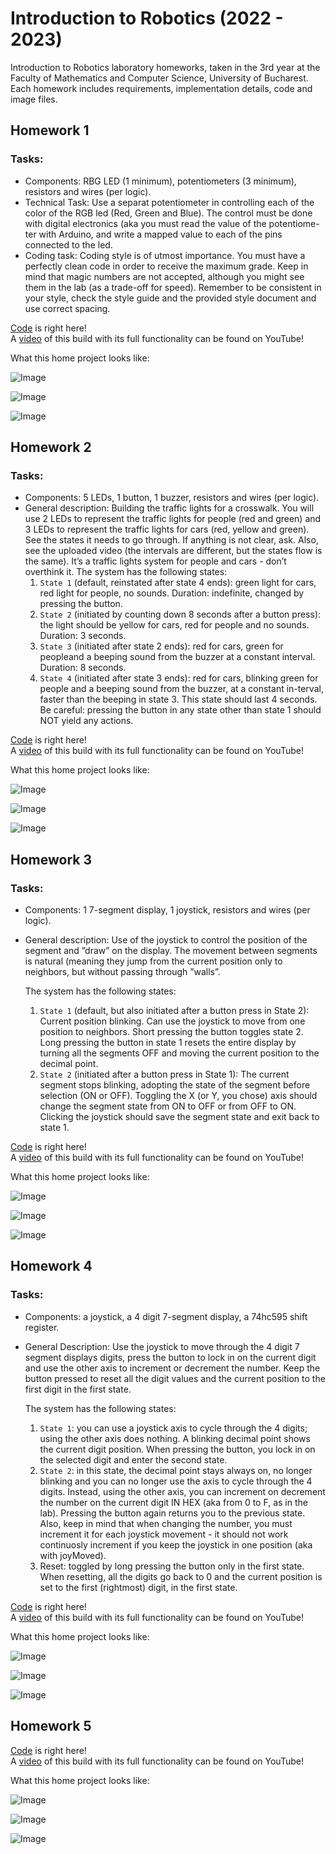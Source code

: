 # Introduction to Robotics (2022 - 2023)

Introduction to Robotics laboratory homeworks, taken in the 3rd year at the Faculty of Mathematics and Computer Science, University of Bucharest. Each homework includes requirements, implementation details, code and image files.

## Homework 1

### Tasks:
  * Components: RBG LED (1 minimum), potentiometers (3 minimum),
resistors and wires (per logic).  
  * Technical Task: Use a separat potentiometer in controlling each of the
color of the RGB led (Red, Green and Blue). The control must be done
with digital electronics (aka you must read the value of the potentiome-
ter with Arduino, and write a mapped value to each of the pins connected
to the led.  
  * Coding task: Coding style is of utmost importance. You must have a
perfectly clean code in order to receive the maximum grade. Keep in mind
that magic numbers are not accepted, although you might see them in the
lab (as a trade-off for speed). Remember to be consistent in your style,
check the style guide and the provided style document and use correct
spacing.  

 [Code](https://github.com/Dani780-C/IntroductionToRobotics/blob/main/homework_1.ino) is right here!  
 A [video](https://www.youtube.com/shorts/NGv-BCZm_9E) of this build with its full functionality can be found on YouTube! 

What this home project looks like:  

 ![Image](https://github.com/Dani780-C/IntroductionToRobotics/blob/main/images/homework_1/homework_1_01.jpeg)  
 
 ![Image](https://github.com/Dani780-C/IntroductionToRobotics/blob/main/images/homework_1/homework_1_02.jpeg)  
 
 ![Image](https://github.com/Dani780-C/IntroductionToRobotics/blob/main/images/homework_1/homework_1_03.jpeg)  
 
 
## Homework 2

### Tasks:  
  * Components: 5 LEDs, 1 button, 1 buzzer, resistors and wires (per logic).  
  * General description: Building the traffic lights for a crosswalk. You will use 2 LEDs to represent the traffic lights for people (red and green) and 3 LEDs to represent the traffic lights for cars (red, yellow and green). See the states it needs to go through. If anything is not clear, ask. Also, see the uploaded video (the intervals are different, but the states flow is the same). It’s a traffic lights system for people and cars - don’t  overthink it. The system has the following states:  
    1. `State 1` (default, reinstated after state 4 ends): green light for cars, red light for people, no sounds. Duration: indefinite, changed  by pressing the button.  
    2. `State 2` (initiated by counting down 8 seconds after a button press): the light should be yellow for cars, red for people and no  sounds. Duration: 3 seconds.  
    3. `State 3` (initiated after state 2 ends): red for cars, green for peopleand a beeping sound from the buzzer at a constant interval. Duration: 8 seconds.  
    4. `State 4` (initiated after state 3 ends): red for cars, blinking green for people and a beeping sound from the buzzer, at a constant in-terval, faster than the beeping in state 3. This state should last 4 seconds.  
    Be careful: pressing the button in any state other than state 1 should NOT yield any actions.  
    
[Code](https://github.com/Dani780-C/IntroductionToRobotics/blob/main/homework_2.ino) is right here!  
A [video](https://www.youtube.com/watch?v=SQXnwjndEao) of this build with its full functionality can be found on YouTube!  

What this home project looks like:  

 ![Image](https://github.com/Dani780-C/IntroductionToRobotics/blob/main/images/homework_1/homework_2_01.jpeg)  
 
 ![Image](https://github.com/Dani780-C/IntroductionToRobotics/blob/main/images/homework_1/homework_2_02.jpeg)  
 
 ![Image](https://github.com/Dani780-C/IntroductionToRobotics/blob/main/images/homework_1/homework_2_03.jpeg)  
 
 
## Homework 3

### Tasks:  
  * Components: 1 7-segment display, 1 joystick, resistors and wires (per
logic).  
  * General description: Use of the joystick to control the position of
the segment and ”draw” on the display. The movement between segments
is natural (meaning they jump from the current position
only to neighbors, but without passing through ”walls”.   

    The system has the following states:  
    1. `State 1` (default, but also initiated after a button press in State 2): Current position blinking. Can use the joystick to move from
one position to neighbors. Short pressing the button toggles state 2. Long pressing the button in state 1 resets the entire display by
turning all the segments OFF and moving the current position to the
decimal point.  
    2. `State 2` (initiated after a button press in State 1): The current
segment stops blinking, adopting the state of the segment before
selection (ON or OFF). Toggling the X (or Y, you chose) axis should
change the segment state from ON to OFF or from OFF to ON.
Clicking the joystick should save the segment state and exit back to
state 1.  

[Code](https://github.com/Dani780-C/IntroductionToRobotics/blob/main/homework_3.ino) is right here!  
A [video](https://youtube.com/shorts/00I67F5Xatk) of this build with its full functionality can be found on YouTube!  

What this home project looks like:  

 ![Image](https://github.com/Dani780-C/IntroductionToRobotics/blob/main/images/homework_1/homework_3_01.jpeg)  
 
 ![Image](https://github.com/Dani780-C/IntroductionToRobotics/blob/main/images/homework_1/homework_3_02.jpeg)  
 
 ![Image](https://github.com/Dani780-C/IntroductionToRobotics/blob/main/images/homework_1/homework_3_03.jpeg)  
 

## Homework 4

### Tasks:  
  * Components: a joystick, a 4 digit 7-segment display, a 74hc595 shift
register.  
  * General Description: Use the joystick to move through the 4 digit 7
segment displays digits, press the button to lock in on the current digit
and use the other axis to increment or decrement the number. Keep the
button pressed to reset all the digit values and the current position to the
first digit in the first state.   

    The system has the following states:  
    1. `State 1`: you can use a joystick axis to cycle through the 4 digits;
using the other axis does nothing. A blinking decimal point shows
the current digit position. When pressing the button, you lock in on
the selected digit and enter the second state.  
    2. `State 2`: in this state, the decimal point stays always on, no
longer blinking and you can no longer use the axis to cycle through
the 4 digits. Instead, using the other axis, you can increment on
decrement the number on the current digit IN HEX (aka from 0
to F, as in the lab). Pressing the button again returns you to the
previous state. Also, keep in mind that when changing the number,
you must increment it for each joystick movement - it should not
work continuosly increment if you keep the joystick in one position
(aka with joyMoved).  
    3. Reset: toggled by long pressing the button only in the first state.
When resetting, all the digits go back to 0 and the current position
is set to the first (rightmost) digit, in the first state.  

[Code](https://github.com/Dani780-C/IntroductionToRobotics/blob/main/homework_4.ino) is right here!  
A [video](https://www.youtube.com/shorts/x7hwTcd5USA) of this build with its full functionality can be found on YouTube!  

What this home project looks like:  

 ![Image](https://github.com/Dani780-C/IntroductionToRobotics/blob/main/images/homework_1/homework_4_01.jpeg)  
 
 ![Image](https://github.com/Dani780-C/IntroductionToRobotics/blob/main/images/homework_1/homework_4_02.jpeg)  
 
 ![Image](https://github.com/Dani780-C/IntroductionToRobotics/blob/main/images/homework_1/homework_4_03.jpeg)  
 

## Homework 5  

[Code](https://github.com/Dani780-C/IntroductionToRobotics/blob/main/homework_5.ino) is right here!  
A [video](https://www.youtube.com/watch?v=TlQCE4Fu_DY) of this build with its full functionality can be found on YouTube!  

What this home project looks like:  

 ![Image](https://github.com/Dani780-C/IntroductionToRobotics/blob/main/images/homework_1/homework_5_01.jpeg) 
 
 ![Image](https://github.com/Dani780-C/IntroductionToRobotics/blob/main/images/homework_1/homework_5_02.jpeg) 
 
 ![Image](https://github.com/Dani780-C/IntroductionToRobotics/blob/main/images/homework_1/homework_5_03.jpeg) 
